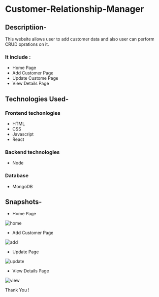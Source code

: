 # Customer-Relationship-Manager
## Descriptiion-
This website allows user to add customer data and also user can perform CRUD oprations on it.

### It include :
* Home Page
* Add Customer Page
* Update Custome Page
* View Details Page

## Technologies Used-
### Frontend techonlogies
* HTML
* CSS
* Javascript
* React
### Backend technologies
* Node
### Database
* MongoDB

## Snapshots-
* Home Page

![home](https://user-images.githubusercontent.com/75123027/179461710-881dd093-0e22-4e5f-a33a-f907548e2218.PNG)

* Add Customer Page

![add](https://user-images.githubusercontent.com/75123027/179462041-31b55ea6-4fb7-40cc-9c04-796ac4a26b6b.PNG)

* Update Page

![update](https://user-images.githubusercontent.com/75123027/179462079-f20d9610-28cc-4bac-b053-30fb8c0ca0e2.PNG)

* View Details Page

![view](https://user-images.githubusercontent.com/75123027/179462173-dc62be28-acf0-42ea-bd02-79d66ae8732f.PNG)

Thank You !
